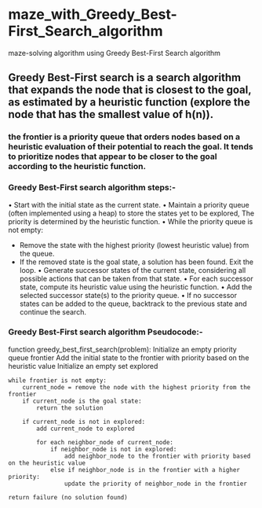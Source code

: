 # maze_with_Greedy_Best-First_Search_algorithm
maze-solving algorithm using Greedy Best-First Search algorithm
## Greedy Best-First search is a search algorithm that expands the node that is closest to the goal, as estimated by a heuristic function (explore the node that has the smallest value of h(n)).
### the frontier is a priority queue that orders nodes based on a heuristic evaluation of their potential to reach the goal. It tends to prioritize nodes that appear to be closer to the goal according to the heuristic function. 
### Greedy Best-First search algorithm steps:-
• Start with the initial state as the current state.
• Maintain a priority queue (often implemented using a heap) to store the states yet to be explored, The priority is determined by the heuristic function.
•  While the priority queue is not empty:
   - Remove the state with the highest priority (lowest heuristic value) from the queue.
   - If the removed state is the goal state, a solution has been found. Exit the loop.
•  Generate successor states of the current state, considering all possible actions that can be taken from that state.
• For each successor state, compute its heuristic value using the heuristic function. 
• Add the selected successor state(s) to the priority queue.
• If no successor states can be added to the queue, backtrack to the previous state and continue the search.

### Greedy Best-First search algorithm Pseudocode:-

function greedy_best_first_search(problem):
    Initialize an empty priority queue frontier
    Add the initial state to the frontier with priority based on the heuristic value
    Initialize an empty set explored
    
    while frontier is not empty:
        current_node = remove the node with the highest priority from the frontier
        if current_node is the goal state:
            return the solution

        if current_node is not in explored:
            add current_node to explored

            for each neighbor_node of current_node:
                if neighbor_node is not in explored:
                    add neighbor_node to the frontier with priority based on the heuristic value
                else if neighbor_node is in the frontier with a higher priority:
                    update the priority of neighbor_node in the frontier

    return failure (no solution found)
